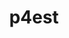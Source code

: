 ---
title: "p4est"
layout: cache
categories: [package, develop]
meta: {"versions": ["2.8"], "compilers": ["gcc@=11.4.0", "oneapi@=2024.2.1"], "oss": ["ubuntu22.04"], "platforms": ["linux"], "targets": ["x86_64_v3"], "stacks": ["e4s", "e4s-oneapi", "root"], "num_specs": 6, "num_specs_by_stack": {"e4s": 3, "root": 6, "e4s-oneapi": 3}}
spec_details: [{"hash": "4p4rbdwgvtcxnb5fwsmowhasqdcauhat", "compiler": "gcc@=11.4.0", "versions": ["2.8"], "os": "ubuntu22.04", "platform": "linux", "target": "x86_64_v3", "variants": ["build_system=autotools", "+mpi", "~openmp"], "stacks": ["e4s", "root"], "size": "-", "tarball": "https://binaries.spack.io/develop/build_cache/linux-ubuntu22.04-x86_64_v3/gcc-11.4.0/p4est-2.8/linux-ubuntu22.04-x86_64_v3-gcc-11.4.0-p4est-2.8-4p4rbdwgvtcxnb5fwsmowhasqdcauhat.spack"}, {"hash": "p4cnlqiidouzsh43ja5r7v2wrfmtvh6m", "compiler": "gcc@=11.4.0", "versions": ["2.8"], "os": "ubuntu22.04", "platform": "linux", "target": "x86_64_v3", "variants": ["build_system=autotools", "+mpi", "~openmp"], "stacks": ["e4s", "root"], "size": "-", "tarball": "https://binaries.spack.io/develop/build_cache/linux-ubuntu22.04-x86_64_v3/gcc-11.4.0/p4est-2.8/linux-ubuntu22.04-x86_64_v3-gcc-11.4.0-p4est-2.8-p4cnlqiidouzsh43ja5r7v2wrfmtvh6m.spack"}, {"hash": "4lewg6ea3oqv5q77njucqaou3u7bs43c", "compiler": "gcc@=11.4.0", "versions": ["2.8"], "os": "ubuntu22.04", "platform": "linux", "target": "x86_64_v3", "variants": ["build_system=autotools", "+mpi", "~openmp"], "stacks": ["e4s", "root"], "size": "-", "tarball": "https://binaries.spack.io/develop/build_cache/linux-ubuntu22.04-x86_64_v3/gcc-11.4.0/p4est-2.8/linux-ubuntu22.04-x86_64_v3-gcc-11.4.0-p4est-2.8-4lewg6ea3oqv5q77njucqaou3u7bs43c.spack"}, {"hash": "4tzocndjf2e7yyttvzu26tstgncgq2ho", "compiler": "oneapi@=2024.2.1", "versions": ["2.8"], "os": "ubuntu22.04", "platform": "linux", "target": "x86_64_v3", "variants": ["build_system=autotools", "+mpi", "~openmp"], "stacks": ["e4s-oneapi", "root"], "size": "-", "tarball": "https://binaries.spack.io/develop/build_cache/linux-ubuntu22.04-x86_64_v3/oneapi-2024.2.1/p4est-2.8/linux-ubuntu22.04-x86_64_v3-oneapi-2024.2.1-p4est-2.8-4tzocndjf2e7yyttvzu26tstgncgq2ho.spack"}, {"hash": "jq27oktt7z4tpedhhdc3iheiul463g2b", "compiler": "oneapi@=2024.2.1", "versions": ["2.8"], "os": "ubuntu22.04", "platform": "linux", "target": "x86_64_v3", "variants": ["build_system=autotools", "+mpi", "~openmp"], "stacks": ["e4s-oneapi", "root"], "size": "-", "tarball": "https://binaries.spack.io/develop/build_cache/linux-ubuntu22.04-x86_64_v3/oneapi-2024.2.1/p4est-2.8/linux-ubuntu22.04-x86_64_v3-oneapi-2024.2.1-p4est-2.8-jq27oktt7z4tpedhhdc3iheiul463g2b.spack"}, {"hash": "epygpsf6kjvwaaaacoijxlwxv6y55z6v", "compiler": "oneapi@=2024.2.1", "versions": ["2.8"], "os": "ubuntu22.04", "platform": "linux", "target": "x86_64_v3", "variants": ["build_system=autotools", "+mpi", "~openmp"], "stacks": ["e4s-oneapi", "root"], "size": "-", "tarball": "https://binaries.spack.io/develop/build_cache/linux-ubuntu22.04-x86_64_v3/oneapi-2024.2.1/p4est-2.8/linux-ubuntu22.04-x86_64_v3-oneapi-2024.2.1-p4est-2.8-epygpsf6kjvwaaaacoijxlwxv6y55z6v.spack"}]
---